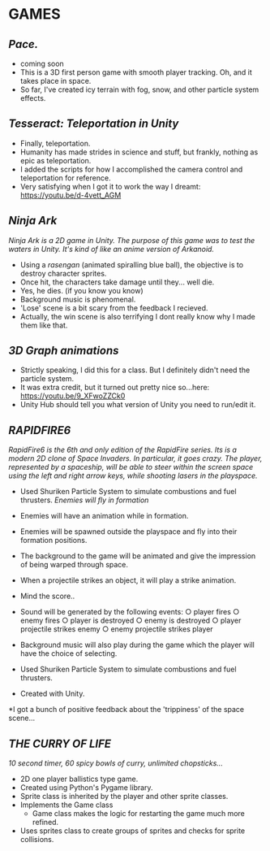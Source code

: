 **GAMES**
=========

***Pace.***
--------------------
* coming soon
* This is a 3D first person game with smooth player tracking. Oh, and it takes place in space.
* So far, I've created icy terrain with fog, snow, and other particle system effects.

***Tesseract: Teleportation in Unity***
--------------------
* Finally, teleportation.
* Humanity has made strides in science and stuff, but frankly, nothing as epic as teleportation.
* I added the scripts for how I accomplished the camera control and teleportation for reference.
* Very satisfying when I got it to work the way I dreamt: https://youtu.be/d-4vett_AGM

***Ninja Ark***
--------------------
 *Ninja Ark is a 2D game in Unity. The purpose of this game was to test the waters in Unity. It's kind of like an anime version of Arkanoid.* 

* Using a *rasengan* (animated spiralling blue ball), the objective is to destroy character sprites.
* Once hit, the characters take damage until they... well die.
* Yes, he dies. (if you know you know)
* Background music is phenomenal.
* 'Lose' scene is a bit scary from the feedback I recieved.
* Actually, the win scene is also terrifying I dont really know why I made them like that.

***3D Graph animations***
--------------------
* Strictly speaking, I did this for a class. But I definitely didn't need the particle system.
* It was extra credit, but it turned out pretty nice so...here: https://youtu.be/9_XFwoZZCk0
* Unity Hub should tell you what version of Unity you need to run/edit it.

***RAPIDFIRE6***
--------------------
 *RapidFire6 is the 6th and only edition of the RapidFire series. Its is a modern 2D clone of Space Invaders. In particular, it goes crazy. The player,
represented by a spaceship, will be able to steer within the screen space using the left and right
arrow keys, while shooting lasers in the playspace.* 

* Used Shuriken Particle System to simulate combustions and fuel thrusters.
*Enemies will fly in formation*
* Enemies will have an animation while in formation.
* Enemies will be spawned outside the playspace and fly into their formation positions.
* The background to the game will be animated and give the impression of being warped through space.
* When a projectile strikes an object, it will play a strike animation.
* Mind the score..
* Sound will be generated by the following events:
 ○ player fires
 ○ enemy fires
 ○ player is destroyed
 ○ enemy is destroyed
 ○ player projectile strikes enemy
 ○ enemy projectile strikes player
* Background music will also play during the game which the player will have the choice of selecting.
 
* Used Shuriken Particle System to simulate combustions and fuel thrusters.
* Created with Unity.

*I got a bunch of positive feedback about the 'trippiness' of the space scene...

***THE CURRY OF LIFE***
-------------------
*10 second timer, 60 spicy bowls of curry, unlimited chopsticks...*

* 2D one player ballistics type game.
* Created using Python's Pygame library.
* Sprite class is inherited by the player and other sprite classes.
* Implements the Game class
  * Game class makes the logic for restarting the game much more refined.
* Uses sprites class to create groups of sprites and checks for sprite collisions.


